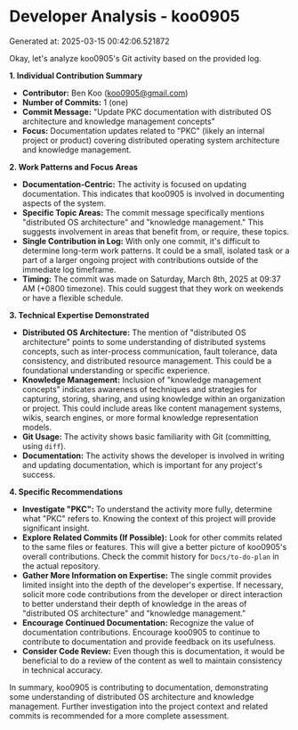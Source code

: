 # Developer Analysis - koo0905
Generated at: 2025-03-15 00:42:06.521872

Okay, let's analyze koo0905's Git activity based on the provided log.

**1. Individual Contribution Summary**

*   **Contributor:** Ben Koo (koo0905@gmail.com)
*   **Number of Commits:** 1 (one)
*   **Commit Message:** "Update PKC documentation with distributed OS architecture and knowledge management concepts"
*   **Focus:**  Documentation updates related to "PKC" (likely an internal project or product) covering distributed operating system architecture and knowledge management.

**2. Work Patterns and Focus Areas**

*   **Documentation-Centric:** The activity is focused on updating documentation.  This indicates that koo0905 is involved in documenting aspects of the system.
*   **Specific Topic Areas:** The commit message specifically mentions "distributed OS architecture" and "knowledge management." This suggests involvement in areas that benefit from, or require, these topics.
*   **Single Contribution in Log:** With only one commit, it's difficult to determine long-term work patterns. It could be a small, isolated task or a part of a larger ongoing project with contributions outside of the immediate log timeframe.
*   **Timing:** The commit was made on Saturday, March 8th, 2025 at 09:37 AM (+0800 timezone). This could suggest that they work on weekends or have a flexible schedule.

**3. Technical Expertise Demonstrated**

*   **Distributed OS Architecture:**  The mention of "distributed OS architecture" points to some understanding of distributed systems concepts, such as inter-process communication, fault tolerance, data consistency, and distributed resource management.  This could be a foundational understanding or specific experience.
*   **Knowledge Management:**  Inclusion of "knowledge management concepts" indicates awareness of techniques and strategies for capturing, storing, sharing, and using knowledge within an organization or project. This could include areas like content management systems, wikis, search engines, or more formal knowledge representation models.
*   **Git Usage:**  The activity shows basic familiarity with Git (committing, using `diff`).
*   **Documentation:** The activity shows the developer is involved in writing and updating documentation, which is important for any project's success.

**4. Specific Recommendations**

*   **Investigate "PKC":**  To understand the activity more fully, determine what "PKC" refers to. Knowing the context of this project will provide significant insight.
*   **Explore Related Commits (If Possible):** Look for other commits related to the same files or features.  This will give a better picture of koo0905's overall contributions. Check the commit history for `Docs/to-do-plan` in the actual repository.
*   **Gather More Information on Expertise:**  The single commit provides limited insight into the depth of the developer's expertise. If necessary, solicit more code contributions from the developer or direct interaction to better understand their depth of knowledge in the areas of "distributed OS architecture" and "knowledge management."
*   **Encourage Continued Documentation:**  Recognize the value of documentation contributions.  Encourage koo0905 to continue to contribute to documentation and provide feedback on its usefulness.
*   **Consider Code Review:**  Even though this is documentation, it would be beneficial to do a review of the content as well to maintain consistency in technical accuracy.

In summary, koo0905 is contributing to documentation, demonstrating some understanding of distributed OS architecture and knowledge management. Further investigation into the project context and related commits is recommended for a more complete assessment.
